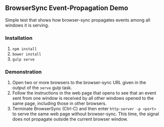 ## BrowserSync Event-Propagation Demo

Simple test that shows how browser-sync propagates events
among all windows it is serving.


### Installation

1. `npm install`
2. `bower install`
3. `gulp serve`


### Demonstration

1. Open two or more browsers to the browser-sync URL given in the output of the
   `serve` gulp task.
2. Follow the instructions in the web page that opens to see that an event sent
   from one window is received by all other windows opened to the same page,
   including those in other browsers.
3. Terminate BrowserSync (Ctrl-C) and then enter `http-server -p <port>` to serve
   the same web page without browser-sync. This time, the signal does not
   propagate outside the current browser window.
